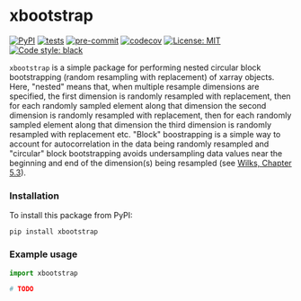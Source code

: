 # xbootstrap

[![PyPI](https://img.shields.io/pypi/v/xbootstrap)](https://pypi.org/project/xbootstrap)
[![tests](https://github.com/dougiesquire/xbootstrap/actions/workflows/tests.yml/badge.svg)](https://github.com/dougiesquire/xbootstrap/actions/workflows/tests.yml)
[![pre-commit](https://github.com/dougiesquire/xbootstrap/actions/workflows/pre-commit.yml/badge.svg)](https://github.com/dougiesquire/xbootstrap/actions/workflows/pre-commit.yml)
[![codecov](https://codecov.io/gh/dougiesquire/xbootstrap/branch/main/graph/badge.svg?token=N0XB8OZ2AE)](https://codecov.io/gh/dougiesquire/xbootstrap)
[![License: MIT](https://img.shields.io/badge/License-MIT-green.svg)](https://github.com/dougiesquire/xbootstrap/blob/master/LICENSE)
[![Code style: black](https://img.shields.io/badge/code%20style-black-000000.svg)](https://github.com/python/black)

`xbootstrap` is a simple package for performing nested circular block bootstrapping (random resampling with replacement) of xarray objects. Here, "nested" means that, when multiple resample dimensions are specified, the first dimension is randomly resampled with replacement, then for each randomly sampled element along that dimension the second dimension is randomly resampled with replacement, then for each randomly sampled element along that dimension the third dimension is randomly resampled with replacement etc. "Block" boostrapping is a simple way to account for autocorrelation in the data being randomly resampled and "circular" block bootstrapping avoids undersampling data values near the beginning and end of the dimension(s) being resampled (see [Wilks, Chapter 5.3](https://www.sciencedirect.com/science/article/pii/B9780128158234000055#s0100)).  

### Installation
To install this package from PyPI:
```
pip install xbootstrap
```

### Example usage
```python
import xbootstrap

# TODO
```
